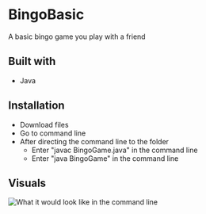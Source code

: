
# BingoBasic
A basic bingo game you play with a friend

## Built with
- Java

## Installation
- Download files
- Go to command line
- After directing the command line to the folder
  - Enter "javac BingoGame.java" in the command line
  - Enter "java BingoGame" in the command line

## Visuals
![What it would look like in the command line]()

